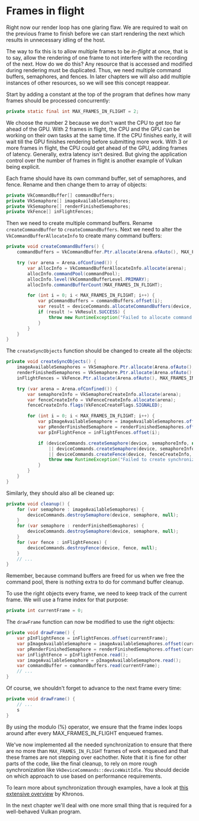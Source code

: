 # Frames in flight

Right now our render loop has one glaring flaw. We are required to wait on the previous frame to finish before we can start rendering the next which results in unnecessary idling of the host.

The way to fix this is to allow multiple frames to be *in-flight* at once, that is to say, allow the rendering of one frame to not interfere with the recording of the next. How do we do this? Any resource that is accessed and modified during rendering must be duplicated. Thus, we need multiple command buffers, semaphores, and fences. In later chapters we will also add multiple instances of other resources, so we will see this concept reappear.

Start by adding a constant at the top of the program that defines how many frames should be processed concurrently:

```java
private static final int MAX_FRAMES_IN_FLIGHT = 2;
```

We choose the number 2 because we don't want the CPU to get *too* far ahead of the GPU. With 2 frames in flight, the CPU and the GPU can be working on their own tasks at the same time. If the CPU finishes early, it will wait till the GPU finishes rendering before submitting more work. With 3 or more frames in flight, the CPU could get ahead of the GPU, adding frames of latency. Generally, extra latency isn't desired. But giving the application control over the number of frames in flight is another example of Vulkan being explicit.

Each frame should have its own command buffer, set of semaphores, and fence. Rename and then change them to array of objects:

```java
private VkCommandBuffer[] commandBuffers;
private VkSemaphore[] imageAvailableSemaphores;
private VkSemaphore[] renderFinishedSemaphores;
private VkFence[] inFlightFences;
```

Then we need to create multiple command buffers. Rename `createCommandBuffer` to `createCommandBuffers`. Next we need to alter the `VkCommandBufferAllocateInfo` to create many command buffers:

```java
private void createCommandBuffers() {
    commandBuffers = VkCommandBuffer.Ptr.allocate(Arena.ofAuto(), MAX_FRAMES_IN_FLIGHT);

    try (var arena = Arena.ofConfined()) {
        var allocInfo = VkCommandBufferAllocateInfo.allocate(arena);
        allocInfo.commandPool(commandPool);
        allocInfo.level(VkCommandBufferLevel.PRIMARY);
        allocInfo.commandBufferCount(MAX_FRAMES_IN_FLIGHT);

        for (int i = 0; i < MAX_FRAMES_IN_FLIGHT; i++) {
            var pCommandBuffers = commandBuffers.offset(i);
            var result = deviceCommands.allocateCommandBuffers(device, allocInfo, pCommandBuffers);
            if (result != VkResult.SUCCESS) {
                throw new RuntimeException("Failed to allocate command buffer, vulkan error code: " + VkResult.explain(result));
            }
        }
    }
}
```

The `createSyncObjects` function should be changed to create all the objects:

```java
private void createSyncObjects() {
    imageAvailableSemaphores = VkSemaphore.Ptr.allocate(Arena.ofAuto(), MAX_FRAMES_IN_FLIGHT);
    renderFinishedSemaphores = VkSemaphore.Ptr.allocate(Arena.ofAuto(), MAX_FRAMES_IN_FLIGHT);
    inFlightFences = VkFence.Ptr.allocate(Arena.ofAuto(), MAX_FRAMES_IN_FLIGHT);

    try (var arena = Arena.ofConfined()) {
        var semaphoreInfo = VkSemaphoreCreateInfo.allocate(arena);
        var fenceCreateInfo = VkFenceCreateInfo.allocate(arena);
        fenceCreateInfo.flags(VkFenceCreateFlags.SIGNALED);

        for (int i = 0; i < MAX_FRAMES_IN_FLIGHT; i++) {
            var pImageAvailableSemaphore = imageAvailableSemaphores.offset(i);
            var pRenderFinishedSemaphore = renderFinishedSemaphores.offset(i);
            var pInFlightFence = inFlightFences.offset(i);

            if (deviceCommands.createSemaphore(device, semaphoreInfo, null, pImageAvailableSemaphore) != VkResult.SUCCESS
                || deviceCommands.createSemaphore(device, semaphoreInfo, null, pRenderFinishedSemaphore) != VkResult.SUCCESS
                || deviceCommands.createFence(device, fenceCreateInfo, null, pInFlightFence) != VkResult.SUCCESS) {
                throw new RuntimeException("Failed to create synchronization objects for a frame");
            }
        }
    }
}
```

Similarly, they should also all be cleaned up:

```java
private void cleanup() {
    for (var semaphore : imageAvailableSemaphores) {
        deviceCommands.destroySemaphore(device, semaphore, null);
    }
    for (var semaphore : renderFinishedSemaphores) {
        deviceCommands.destroySemaphore(device, semaphore, null);
    }
    for (var fence : inFlightFences) {
        deviceCommands.destroyFence(device, fence, null);
    }
    // ...
}
```

Remember, because command buffers are freed for us when we free the command pool, there is nothing extra to do for command buffer cleanup.

To use the right objects every frame, we need to keep track of the current frame. We will use a frame index for that purpose:

```java
private int currentFrame = 0;
```

The `drawFrame` function can now be modified to use the right objects:

```java
private void drawFrame() {
    var pInFlightFence = inFlightFences.offset(currentFrame);
    var pImageAvailableSemaphore = imageAvailableSemaphores.offset(currentFrame);
    var pRenderFinishedSemaphore = renderFinishedSemaphores.offset(currentFrame);
    var inFlightFence = pInFlightFence.read();
    var imageAvailableSemaphore = pImageAvailableSemaphore.read();
    var commandBuffer = commandBuffers.read(currentFrame);
    // ...
}
```

Of course, we shouldn't forget to advance to the next frame every time:

```java
private void drawFrame() {
    // ...
    s
}
```

By using the modulo (%) operator, we ensure that the frame index loops around after every MAX_FRAMES_IN_FLIGHT enqueued frames.

We've now implemented all the needed synchronization to ensure that there are no more than `MAX_FRAMES_IN_FLIGHT` frames of work enqueued and that these frames are not stepping over eachother. Note that it is fine for other parts of the code, like the final cleanup, to rely on more rough synchronization like `VkDeviceCommands::deviceWaitIdle`. You should decide on which approach to use based on performance requirements.

To learn more about synchronization through examples, have a look at [this extensive overview](https://github.com/KhronosGroup/Vulkan-Docs/wiki/Synchronization-Examples#swapchain-image-acquire-and-present) by Khronos.

In the next chapter we'll deal with one more small thing that is required for a well-behaved Vulkan program.
